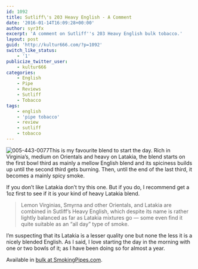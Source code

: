 ```yaml
---
id: 1092
title: Sutliff\'s 203 Heavy English - A Comment
date: '2016-01-14T16:09:28+00:00'
author: syr3fx
excerpt: 'A comment on Sutliff''s 203 Heavy English bulk tobacco.'
layout: post
guid: 'http://kultur666.com/?p=1092'
switch_like_status:
    - '1'
publicize_twitter_user:
    - kultur666
categories:
    - English
    - Pipe
    - Reviews
    - Sutliff
    - Tobacco
tags:
    - english
    - 'pipe tobacco'
    - review
    - sutliff
    - tobacco
---
```


![005-443-0077](http://localhost:8080/wp-content/uploads/2016/01/005-443-0077.jpg)This is my favourite blend to start the day. Rich in Virginia’s, medium on Orientals and heavy on Latakia, the blend starts on the first bowl third as mainly a mellow English blend and its spiciness builds up until the second third gets burning. Then, until the end of the last third, it becomes a mainly spicy smoke.

If you don’t like Latakia don’t try this one. But if you do, I recommend get a 1oz first to see if it is your kind of heavy Latakia blend.

> Lemon Virginias, Smyrna and other Orientals, and Latakia are combined in Sutliff’s Heavy English, which despite its name is rather lightly balanced as far as Latakia mixtures go — some even find it quite suitable as an “all day” type of smoke.

I’m suspecting that its Latakia is a lesser quality one but none the less it is a nicely blended English. As I said, I love starting the day in the morning with one or two bowls of it; as I have been doing so for almost a year.

Available in [bulk at SmokingPipes.com](http://www.smokingpipes.com/tobacco/by-maker/Sutliff/bulk/moreinfo.cfm?product_id=180668).